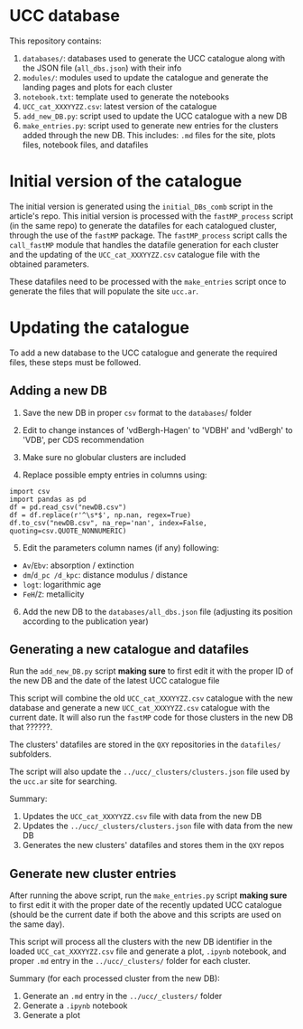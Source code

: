 # UCC database

This repository contains:

1. `databases/`: databases used to generate the UCC catalogue along with
   the JSON file (`all_dbs.json`) with their info
2. `modules/`:  modules used to update the catalogue and generate the landing
   pages and plots for each  cluster
3. `notebook.txt`: template used to generate the notebooks
4. `UCC_cat_XXXYYZZ.csv`: latest version of the catalogue
5. `add_new_DB.py`: script used to update the UCC catalogue with a new DB
6. `make_entries.py`: script used to generate new entries for the clusters
   added through the new DB. This includes: `.md` files for the site, plots
   files, notebook files, and datafiles


# Initial version of the catalogue

The initial version is generated using the `initial_DBs_comb` script in the
article's repo. This initial version is processed with the `fastMP_process`
script (in the same repo) to generate the datafiles for each catalogued cluster,
through the use of the `fastMP` package. The `fastMP_process` script calls the
`call_fastMP` module that handles the datafile generation for each cluster and
the updating of the `UCC_cat_XXXYYZZ.csv` catalogue file with the obtained
parameters.

These datafiles need to be processed with the `make_entries` script once to
generate the files that will populate the site `ucc.ar`.


# Updating the catalogue

To add a new database to the UCC catalogue and generate the required files,
these steps must be followed.


## Adding a new DB

1. Save the new DB in proper `csv` format to the `databases`/ folder

2. Edit to change instances of 'vdBergh-Hagen' to 'VDBH' and 'vdBergh' to
'VDB', per CDS recommendation

3. Make sure no globular clusters are included

4. Replace possible empty entries in columns using:

```
import csv
import pandas as pd
df = pd.read_csv("newDB.csv")
df = df.replace(r'^\s*$', np.nan, regex=True)
df.to_csv("newDB.csv", na_rep='nan', index=False, quoting=csv.QUOTE_NONNUMERIC)
```

5. Edit the parameters column names (if any) following:
  - `Av`/`Ebv`: absorption / extinction
  - `dm`/`d_pc /d_kpc`: distance modulus / distance
  - `logt`: logarithmic age
  - `FeH`/`Z`: metallicity

6. Add the new DB to the `databases/all_dbs.json` file (adjusting its position
according to the publication year)


## Generating a new catalogue and datafiles

Run the `add_new_DB.py` script **making sure** to first edit it with the proper
ID of the new DB and the date of the latest UCC catalogue file

This script will combine the old `UCC_cat_XXXYYZZ.csv` catalogue with the new
database and generate a new `UCC_cat_XXXYYZZ.csv` catalogue with the
current date. It will also run the `fastMP` code for those clusters in the new
DB that ??????.

The clusters' datafiles are stored in the  `QXY` repositories in the
`datafiles/` subfolders.

The script will also update the `../ucc/_clusters/clusters.json` file used
by the `ucc.ar` site for searching.

Summary:

1. Updates the `UCC_cat_XXXYYZZ.csv` file with data from the new DB
2. Updates the `../ucc/_clusters/clusters.json` file with data from the new DB
3. Generates the new clusters' datafiles and stores them in the `QXY` repos


## Generate new cluster entries

After running the above script, run the `make_entries.py` script **making sure**
to first edit it with the proper date of the recently updated UCC catalogue
(should be the current date if both the above and this scripts are used on the
same day).

This script will process all the clusters with the new DB identifier in the
loaded `UCC_cat_XXXYYZZ.csv` file and generate a plot, `.ipynb` notebook, and
proper `.md` entry in the `../ucc/_clusters/` folder for each cluster.

Summary (for each processed cluster from the new DB):

1. Generate an `.md` entry in the `../ucc/_clusters/` folder
2. Generate a `.ipynb` notebook
3. Generate a plot